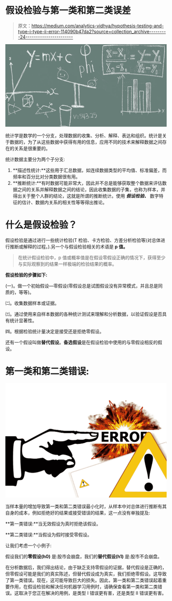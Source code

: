 # 假设检验与第一类和第二类误差

> 原文：<https://medium.com/analytics-vidhya/hypothesis-testing-and-type-i-type-ii-error-114090b47da2?source=collection_archive---------24----------------------->

![](img/2c57c93c011e5410b2d00eee55d6d6b6.png)

统计学是数学的一个分支，处理数据的收集、分析、解释、表达和组织。统计是关于数据的，为了从这些数据中获得有用的信息，应用不同的技术来解释数据之间存在的关系是很重要的。

统计数据主要分为两个子分支:

1.  **描述性统计:**这些用于汇总数据，如连续数据类型的平均值、标准偏差，而频率和百分比对分类数据很有用。
2.  **推断统计:**有时数据可能非常大，因此并不总是能够获取整个数据来评估数据之间的关系并解释数据之间的结论，因此收集数据的子集，也称为样本，并得出关于整个人群的结论，这就是所谓的推断统计。使用 ***假设检验、*** 数字特征的估计、数据内关系的相关性等等得出推论。

# 什么是假设检验？

假设检验是通过进行一些统计检验(T 检验、卡方检验、方差分析检验等)对总体进行推断或解释的过程。).另一个与假设检验相关的术语是 **p 值。**

> 在统计假设检验中，p 值或概率值是在假设零假设正确的情况下，获得至少与实际观察到的结果一样极端的检验结果的概率。

**假设检验的步骤如下:**

(一)。做一个初始假设—零假设(零假设总是试图假设没有异常模式，并且总是同质的，等等)。

㈡。收集数据样本或证据。

㈢。通过使用来自样本数据的各种统计测试来理解和分析数据，以验证假设是否具有统计显著性。

㈣。根据检验统计量决定是接受还是拒绝零假设。

还有一个假设叫做**替代假设**。**备选假设**是在假设检验中使用的与零假设相反的假设。

# 第一类和第二类错误:

![](img/22c4c7612a53e5f0b116b911c6408a8d.png)

当样本量的增加导致第一类和第二类错误最小化时，从样本中对总体进行推断有其自身的成本，例如拒绝好的结果或接受错误的结果，这一点没有单独提及:

**第一类错误:**当无效假设为真时拒绝该假设。

**第二类错误:**当假设为假时接受零假设。

让我们考虑一个小例子:

假设我们的**零假设(h0)** 是:股市会崩盘，我们的**替代假设(h1)** 是:股市不会崩盘。

在分析数据后，我们得出结论，由于缺乏支持零假设的证据，替代假设是正确的，但零假设可能是我们的真实陈述，但替代假设成为真实，我们拒绝零假设。这导致了第一类错误。现在，这可能导致巨大的损失。因此，第一类和第二类错误起着重要作用，在假设检验和解决任何机器学习用例时，请确保查看第一类和第二类错误。这取决于您正在解决的用例，是类型 I 错误更有害，还是类型 II 错误更有害。